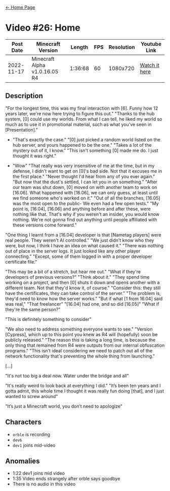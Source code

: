 [← Home Page](../README.md#2-videos)

# Video #26: Home
| Post Date  | Minecraft Version             | Length  | FPS | Resolution | Youtube Link      |
| ---------  | ----------------------------- | ------- | --- | ---------- | ----------------- |
| 2022-11-17 | Minecraft Alpha v1.0.16.05 R4 | 1:36:68 | 60  | 1080x720   | [Watch it here](https://www.youtube.com/watch?v=J1WVsECSekg) |

## Description
"For the longest time, this was my final interaction with [6]. Funny how 12 years later, we're now here trying to figure this out."
"Thanks to the hub system, [0] could use my worlds. From what I can tell, he liked my world so much as to use it in promotional material, such as what you've seen in [Presentation]."

- "That's exactly the case."
"[0] just picked a random world listed on the hub server, and yours happened to be the one."
"Takes a lot of the mystery out of it, I know."
"This isn't something [0] made me do. I just thought it was right."


- "Wow"
"That really was very insensitive of me at the time, but in my defense, I didn't want to get on [0]'s bad side. Not that it excuses me in the first place."
"Never thought I'd hear from any of you ever again."
"But now that the dust's settled, I can let you in on something."
"After our team was shut down, [0] moved on with another team to work on [16.06]. What happened with [16.06], we can only guess, at least until we find someone who's worked on it."
"Out of all the branches, [16.05] was the most open to the public- We even had a few open tests."
"My point is, [16.04], [16.06] and anything before and after these, were nothing like that. That's why if you weren't an insider, you would know nothing. We're not gonna find out anything until people affiliated with these versions come forward."

"One thing I learnt from a [16.04] developer is that [Nametag players] were real people. They weren't AI controlled."
"We just didn't know who they were, but now, I think I have an idea on what caused it."
"There was nothing out of place in the server logs. It just looked like any other player connecting."
"Except, some of them logged in with a proper developer certificate file."

"This may be a bit of a stretch, but hear me out."
"What if they're developers of previous versions?"
"Think about it."
"They spend time working on a project, and then [0] shuts it down and opens another with a different team. Not that they'd know it, of course."
"Consider this: they still have the certificates, they can take control of the server."
"The problem is, they'd need to know how the server works."
"But if what [1 from 16.04] said was real,"
"That freelancer"
"[16.04] had one, and so did [16.05]"
"What if they're the same person?"


"This is definitely something to consider"

"We also need to address something everyone wants to see."
"Version [Cypress], which up to this point you knew as R4 will (hopefully) soon be publicly released."
"The reason this is taking a long time, is because the only thing that remained from R4 were outputs from our internal obfuscation programs."
"This isn't ideal considering we need to patch out all of the network functionality that's preventing the whole thing from launching."

[...]

"It's not too big a deal now. Water under the bridge and all"

"It's really weird to look back at everything I did."
"It’s been ten years and I gotta admit, this whole time I thought it was really fun doing [that], and I just wanted to screw around"


"It’s just a Minecraft world, you don’t need to apologize"


## Characters
* `orble` is recording
* `dev6` 
* `dev1` joins mid-video

## Anomalies
* 1:22 dev1 joins mid video
* 1:35 Video ends strangely after orble says goodbye
* There is no audio in this video
